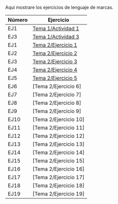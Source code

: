 Aquí mostrare los ejercicios de lenguaje de marcas.

Número | Ejercicio
------ | ------------
EJ1    | [Tema 1/Actividad 1](https://github.com/Cristian1112/Ejercicios-LLMM/blob/master/Tema%201/Actividad%201)
EJ3    | [Tema 1/Actividad 3](https://github.com/Cristian1112/Ejercicios-LLMM/blob/master/Tema%201/Actividad%203)
EJ1    | [Tema 2/Ejercicio 1](https://github.com/Cristian1112/Ejercicios-LLMM/blob/master/Tema%202/Ejercicio%201.html)
EJ2    | [Tema 2/Ejercicio 2](https://github.com/Cristian1112/Ejercicios-LLMM/blob/master/Tema%202/Ejercicio%202.html)
EJ3    | [Tema 2/Ejercicio 3](https://github.com/Cristian1112/Ejercicios-LLMM/blob/master/Tema%202/Ejercicio3.html)
EJ4    | [Tema 2/Ejercicio 4](https://github.com/Cristian1112/Ejercicios-LLMM/blob/master/Tema%202/Ejercicio%204.html)
EJ5    | [Tema 2/Ejercicio 5](https://github.com/Cristian1112/Ejercicios-LLMM/tree/master/Tema%202/Ejercicio%205/Mi%20sitio%20web)
EJ6    | [Tema 2/Ejercicio 6]
EJ7    | [Tema 2/Ejercicio 7]
EJ8    | [Tema 2/Ejercicio 8]
EJ9    | [Tema 2/Ejercicio 9]
EJ10   | [Tema 2/Ejercicio 10]
EJ11   | [Tema 2/Ejercicio 11]
EJ12   | [Tema 2/Ejercicio 12]
EJ13   | [Tema 2/Ejercicio 13]
EJ14   | [Tema 2/Ejercicio 14]
EJ15   | [Tema 2/Ejercicio 15]
EJ16   | [Tema 2/Ejercicio 16]
EJ17   | [Tema 2/Ejercicio 17]
EJ18   | [Tema 2/Ejercicio 18]
EJ19   | [Tema 2/Ejercicio 19]
